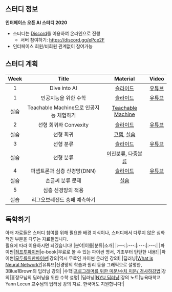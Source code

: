 ## 스터디 정보
**인터페이스 오픈 AI 스터디 2020**
- 스터디는 [Discord](https://discord.com/)를 이용하여 온라인으로 진행
	- 서버 참여하기: https://discord.gg/ePce2F
- 인터페이스 회원/비회원 관계없이 참여가능

## 스터디 계획
|Week|Title|Material|Video|
|:---:|:---:|:---:|:---:|
|1|Dive into AI|[슬라이드](https://github.com/sejonginterface/Study_AI/blob/master/slides/1%EC%A3%BC%EC%B0%A8_1%EA%B0%95.pdf)|[유튜브](https://youtu.be/trpAbbBUm0M)|
|1|인공지능을 위한 수학|[슬라이드](https://github.com/sejonginterface/Study_AI/blob/master/slides/1%EC%A3%BC%EC%B0%A8_2%EA%B0%95.pdf)|[유튜브](https://youtu.be/BJ0GfyoFgZM)|
|실습|Teachable Machine으로 인공지능 체험하기|[Teachable Machine](https://teachablemachine.withgoogle.com/)||
|2|선형 회귀와 Convexity|[슬라이드](https://github.com/sejonginterface/Study_AI/blob/master/slides/2%EC%A3%BC%EC%B0%A8.pdf)|[유튜브](https://youtu.be/JZuVEoBB3XA)|
|실습|선형 회귀|[코랩](http://colab.research.google.com/), [실습](https://github.com/sejonginterface/Study_AI/blob/master/1.%EC%84%A0%ED%98%95%ED%9A%8C%EA%B7%80.ipynb)||
|3|선형 분류|[슬라이드](https://github.com/sejonginterface/Study_AI/blob/master/slides/3%EC%A3%BC%EC%B0%A8.pdf)|[유튜브](https://youtu.be/RvIf-POuZ4Y)|
|실습|선형 분류|[이진분류](https://github.com/sejonginterface/Study_AI/blob/master/2.%EC%9D%B4%EC%A7%84%20%EB%B6%84%EB%A5%98(%EB%A1%9C%EC%A7%80%EC%8A%A4%ED%8B%B1_%ED%9A%8C%EA%B7%80).ipynb), [다중분류](https://github.com/sejonginterface/Study_AI/blob/master/3.%EB%8B%A4%EC%A4%91%20%EB%B6%84%EB%A5%98%20(Multi-Class%20Classification).ipynb)||
|4|퍼셉트론과 심층 신경망(DNN)|[슬라이드](https://github.com/sejonginterface/Study_AI/blob/master/slides/4%EC%A3%BC%EC%B0%A8.pdf)|[유튜브](https://youtu.be/tqqU2n8cCpk)|
|실습|손글씨 분류 문제|[실습](https://github.com/sejonginterface/Study_AI/blob/master/4.%EC%8B%AC%EC%B8%B5%EC%8B%A0%EA%B2%BD%EB%A7%9D.ipynb)||
|5|심층 신경망의 적용|||
|실습|리그오브레전드 승패 예측하기|||

## 독학하기
아래 자료들은 스터디 참여를 위해 필요한 배경 지식이나, 스터디에서 다루지 않은 심화적인 부분을 다루는 자료들입니다.   
필요에 따라 이용하시면 되겠습니다!
|분야|이름|분류|소개|
|:---:|:---:|:---:|:---:|
|파이썬|[점프투파이썬](https://wikidocs.net/book/1)|e-book|무료로 볼 수 있는 파이썬 명서, 기초부터 탄탄한 내용!|
|파이썬|[모두를위한파이썬](https://www.edwith.org/pythonforeverybody)|강의|역시 무료인 파이썬 온라인 강의!|
|딥러닝|[What is Neural Network?](https://www.youtube.com/watch?v=aircAruvnKk&list=PLZHQObOWTQDNU6R1_67000Dx_ZCJB-3pi)|유튜브|신경망의 학습과 원리 등을 그래픽으로 설명한, 3Blue1Brown의 딥러닝 강의|
|수학|[프로그래머를 위한 미분/수치 미분/ 경사하강법](https://www.youtube.com/watch?v=LwhK9HBEVAM&list=PLNfg4W25Tapy5hIBmFZgT5coii1HUX6BD&index=9)|강의|홍정모님의 딥러닝을 위한 수학 설명|
|딥러닝|[NYU 딥러닝](https://atcold.github.io/pytorch-Deep-Learning/ko/)|강의 노트|뉴욕대학교 Yann Lecun 교수님의 딥러닝 강의 자료. 한국어도 지원합니다!|
